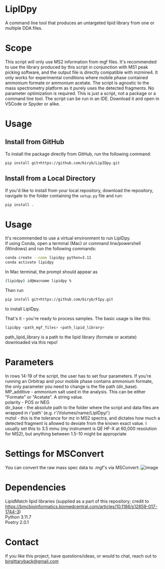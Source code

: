 # LipIDpy
A command line tool that produces an untargeted lipid library from one or multiple DDA files.

# Scope
This script will only use MS2 information from mgf files. It's recommended to use the library produced by this script in conjunction with MS1 peak picking software, and the output file is directly compatible with mzmine4. It only works for experimental conditions where mobile phase contained ammonium formate or ammonium acetate.
The script is agnostic to the mass spectrometry platform as it purely uses the detected fragments. No parameter optimization is required.
This is just a script, not a package or a command line tool. The script can be run in an IDE. Download it and open in VSCode or Spyder or alike.

# Usage
## Install from GitHub

To install the package directly from GitHub, run the following command:
```bash
pip install git+https://github.com/biryb/LipIDpy.git
```

## Install from a Local Directory

If you'd like to install from your local repository, download the repository, navigate to the folder containing the `setup.py` file and run:
```bash
pip install .
```

# Usage

It's recommended to use a virtual environment to run LipIDpy.<br>
If using Conda, open a terminal (Mac) or command line/powershell (Windows) and run the following commands:<br>

```bash
conda create --name lipidpy python=3.11
conda activate lipidpy
```

In Mac terminal, the prompt should appear as
```bash
(lipidpy) id@macname lipidpy %                                                                         
```

Then run
```bash
pip install git+https://github.com/biryb/FIpy.git
```
to install LipIDpy.<br>

That's it - you're ready to process samples. The basic usage is like this:

```bash
lipidpy <path_mgf_files> <path_lipid_library>
```
path_lipid_library is a path to the lipid library (formate or acetate) downloaded via this repo!

# Parameters
In rows 14-19 of the script, the user has to set four parameters. If you're running an Orbitrap and your mobile phase contains ammonium formate, the only parameter you
need to change is the file path (dir_base).</br>
MP_additive - ammonium salt used in the analysis. This can be either "Formate" or "Acetate". A string value.</br>
polarity - POS or NEG</br>
dir_base - the absolute path to the folder where the script and data files are wrapped in r'path' (e.g. r'/Volumes/name/LipIDpy/')</br>
mztol - this is the tolerance for mz in MS2 spectra, and dictates how much a detected fragment is allowed to deviate from the known exact value. I usually set this to 3.5 mmu (my instrument is QE HF-X at 60,000 resolution for MS2), but anything between 1.5-10 might be appropriate

# Settings for MSConvert
You can convert the raw mass spec data to .mgf's via MSConvert:
![image](https://github.com/user-attachments/assets/41167f3e-1844-4fc6-afae-ad7680747e7d)

# Dependencies
LipidMatch lipid libraries (supplied as a part of this repository; credit to https://bmcbioinformatics.biomedcentral.com/articles/10.1186/s12859-017-1744-3)<br> 
Python 3.11.7 <br>
Poetry 2.0.1<br>

# Contact
If you like this project, have questions/ideas, or would to chat, reach out to birgittaryback@gmail.com

